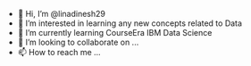 - 👋 Hi, I’m @linadinesh29
- 👀 I’m interested in learning any new concepts related to Data
- 🌱 I’m currently learning CourseEra IBM Data Science
- 💞️ I’m looking to collaborate on ...
- 📫 How to reach me ...

<!---
linadinesh29/linadinesh29 is a ✨ special ✨ repository because its `README.md` (this file) appears on your GitHub profile.
You can click the Preview link to take a look at your changes.
--->
